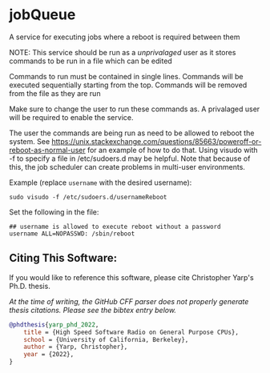 # jobQueue
A service for executing jobs where a reboot is required between them

NOTE: This service should be run as a *unprivalaged* user as it stores commands to be run in a file which can be edited

Commands to run must be contained in single lines.  Commands will be executed sequentially starting from the top.  Commands will be removed from the file as they are run

Make sure to change the user to run these commands as.  A privalaged user will be required to enable the service.

The user the commands are being run as need to be allowed to reboot the system.  See https://unix.stackexchange.com/questions/85663/poweroff-or-reboot-as-normal-user for an example of how to do that.  Using visudo with -f to specify a file in /etc/sudoers.d may be helpful.  Note that because of this, the job scheduler can create problems in multi-user environments.

Example (replace `username` with the desired username):
```
sudo visudo -f /etc/sudoers.d/usernameReboot
```

Set the following in the file:
```
## username is allowed to execute reboot without a password
username ALL=NOPASSWD: /sbin/reboot
```

## Citing This Software:
If you would like to reference this software, please cite Christopher Yarp's Ph.D. thesis.

*At the time of writing, the GitHub CFF parser does not properly generate thesis citations.  Please see the bibtex entry below.*

```bibtex
@phdthesis{yarp_phd_2022,
	title = {High Speed Software Radio on General Purpose CPUs},
	school = {University of California, Berkeley},
	author = {Yarp, Christopher},
	year = {2022},
}
```
